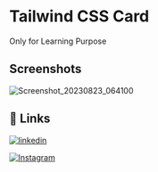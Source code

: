 
# Tailwind CSS Card

Only for Learning Purpose

## Screenshots

![Screenshot_20230823_064100](https://github.com/AbuZaid55/TailwindCSS_Card/assets/115403447/f34f1111-2565-4e61-bfe8-281aab4be82c)


## 🔗 Links
[![linkedin](https://img.shields.io/badge/linkedin-0A66C2?style=for-the-badge&logo=linkedin&logoColor=white)](https://www.linkedin.com/in/abu-zaid-83a7b023b)

[![Instagram](https://img.shields.io/badge/instagram-0A66C2?style=for-the-badge&logo=Instagram&logoColor=white)](https://www.instagram.com/its_abuzaid786/)
